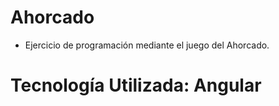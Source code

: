 # Ahorcado

* Ejercicio de programación mediante el juego del Ahorcado.

# Tecnología Utilizada: Angular
